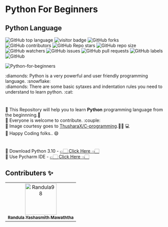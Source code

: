 # Python For Beginners

<h2><strong>Python Language</strong></h2>

![GitHub top language](https://img.shields.io/github/languages/top/Randula98/Python-For-Beginners)
![visitor badge](https://visitor-badge.glitch.me/badge?page_id=Randula98/Python-For-Beginners)
![GitHub forks](https://img.shields.io/github/forks/Randula98/Python-For-Beginners?style=social)
![GitHub contributors](https://img.shields.io/github/contributors/Randula98/Python-For-Beginners)
![GitHub Repo stars](https://img.shields.io/github/stars/Randula98/Python-For-Beginners?style=social)
![GitHub repo size](https://img.shields.io/github/repo-size/Randula98/Python-For-Beginners)
![GitHub watchers](https://img.shields.io/github/watchers/Randula98/Python-For-Beginners?style=social)
![GitHub issues](https://img.shields.io/github/issues/Randula98/Python-For-Beginners)
![GitHub pull requests](https://img.shields.io/github/issues-pr/Randula98/Python-For-Beginners)
![GitHub labels](https://img.shields.io/github/labels/Randula98/Python-For-Beginners/help%20wanted)
![GitHub](https://img.shields.io/github/license/Randula98/Python-For-Beginners)


![Python-for-beginners](https://socialify.git.ci/Randula98/Python-For-Beginners/image?description=1&font=Raleway&forks=1&language=1&name=1&owner=1&pattern=Floating%20Cogs&stargazers=1&theme=Dark)

<p>
:diamonds: Python is a very powerful and user friendly programming language. :snowflake:<br>
:diamonds: There are some basic sytaxes and indentation rules you need to understand to learn python. :cat:<br>
</p>

#

<p>
🔵 This Repository will help you to learn <strong>Python</strong> programming language from the beginnning.🔆<br>
🔵 Everyone is welcome to contribute. :couple:<br>
🔵 Image courtesy goes to <a href = "https://github.com/ThusharaX/C-programming" target="_blank">ThusharaX/C-programming</a>.👨🏻‍ 💻<br>
🔵 Happy Coding folks.. 😄
</p>

#

<p>
🔵  Download Python 3.10 - <a href = "https://www.python.org/ftp/python/3.10.1/python-3.10.1-amd64.exe">👉🏻 Click Here 👈🏻</a><br>
🔵  Use Pycharm IDE - <a href = "https://download.jetbrains.com/python/pycharm-community-2021.3.exe?_ga=2.147965429.370913245.1639553938-63461915.1638647244&_gl=1*xhnvxw*_ga*NjM0NjE5MTUuMTYzODY0NzI0NA..*_ga_V0XZL7QHEB*MTYzOTU1MzkzNi4yLjEuMTYzOTU1Mzk0Ny4w">👉🏻 Click Here 👈🏻</a> 
</p>


<h2><strong>Contributers ✨</strong></h2>

<table>
  <tr>
    <td align="center">
        <a href="https://github.com/Randula98">
            <img src="https://avatars.githubusercontent.com/u/85297495?v=4" width="100(px);" alt="Randula98"/>
            <br />
            <sub><b>Randula Yashasmith Mawaththa</b></sub>
        </a>
    </td>
  </tr>
</table>
